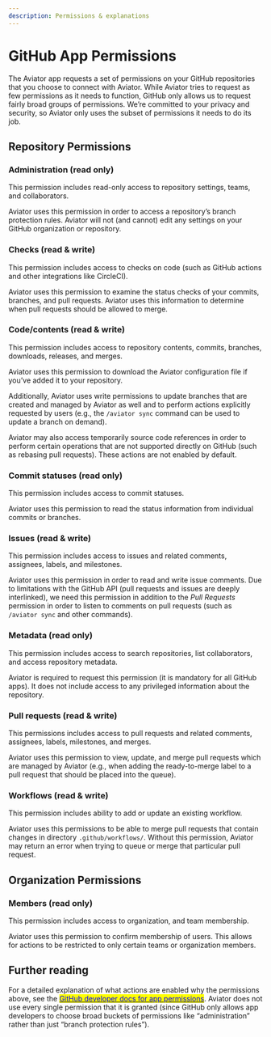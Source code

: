 ```yaml
---
description: Permissions & explanations
---
```


# GitHub App Permissions

The Aviator app requests a set of permissions on your GitHub repositories that you choose to connect with Aviator. While Aviator tries to request as few permissions as it needs to function, GitHub only allows us to request fairly broad groups of permissions. We’re committed to your privacy and security, so Aviator only uses the subset of permissions it needs to do its job.

## Repository Permissions

### Administration (read only)

This permission includes read-only access to repository settings, teams, and collaborators.

Aviator uses this permission in order to access a repository’s branch protection rules. Aviator will not (and cannot) edit any settings on your GitHub organization or repository.

### Checks (read & write)

This permission includes access to checks on code (such as GitHub actions and other integrations like CircleCI).

Aviator uses this permission to examine the status checks of your commits, branches, and pull requests. Aviator uses this information to determine when pull requests should be allowed to merge.

### Code/contents (read & write)

This permission includes access to repository contents, commits, branches, downloads, releases, and merges.

Aviator uses this permission to download the Aviator configuration file if you’ve added it to your repository.

Additionally, Aviator uses write permissions to update branches that are created and managed by Aviator as well and to perform actions explicitly requested by users (e.g., the `/aviator sync` command can be used to update a branch on demand).

Aviator may also access temporarily source code references in order to perform certain operations that are not supported directly on GitHub (such as rebasing pull requests). These actions are not enabled by default.

### Commit statuses (read only)

This permission includes access to commit statuses.

Aviator uses this permission to read the status information from individual commits or branches.

### Issues (read & write)

This permission includes access to issues and related comments, assignees, labels, and milestones.

Aviator uses this permission in order to read and write issue comments. Due to limitations with the GitHub API (pull requests and issues are deeply interlinked), we need this permission in addition to the _Pull Requests_ permission in order to listen to comments on pull requests (such as `/aviator sync` and other commands).

### Metadata (read only)

This permission includes access to search repositories, list collaborators, and access repository metadata.

Aviator is required to request this permission (it is mandatory for all GitHub apps). It does not include access to any privileged information about the repository.

### Pull requests (read & write)

This permissions includes access to pull requests and related comments, assignees, labels, milestones, and merges.

Aviator uses this permission to view, update, and merge pull requests which are managed by Aviator (e.g., when adding the ready-to-merge label to a pull request that should be placed into the queue).

### Workflows (read & write)

This permission includes ability to add or update an existing workflow.

Aviator uses this permissions to be able to merge pull requests that contain changes in directory `.github/workflows/`. Without this permission, Aviator may return an error when trying to queue or merge that particular pull request.

## Organization Permissions

### Members (read only)

This permission includes access to organization, and team membership.

Aviator uses this permission to confirm membership of users. This allows for actions to be restricted to only certain teams or organization members.

## Further reading

For a detailed explanation of what actions are enabled why the permissions above, see the [<mark style="color:blue;">GitHub developer docs for app permissions</mark>](https://docs.github.com/en/rest/overview/permissions-required-for-github-apps). Aviator does not use every single permission that it is granted (since GitHub only allows app developers to choose broad buckets of permissions like “administration” rather than just “branch protection rules”).
